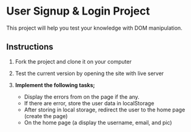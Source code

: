 # User Signup & Login Project
This project will help you test your knowledge with DOM manipulation.

## Instructions
1. Fork the project and clone it on your computer

2. Test the current version by opening the site with live server

3. **Implement the following tasks;**
    - Display the errors from on the page if the any. 
    - If there are error, store the user data in localStorage
    - After storing in local storage, redirect the user to the home page (create the page)
    - On the home page (a display the username, email, and pic)
